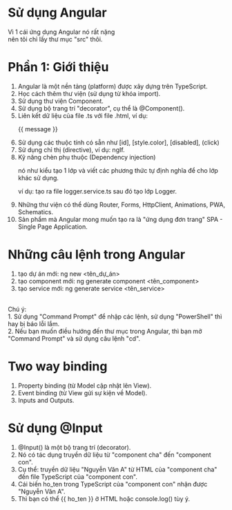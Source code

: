 # Sử dụng Angular
Vì 1 cái ứng dụng Angular nó rất nặng<br>
nên tôi chỉ lấy thư mục "src" thôi.
# Phần 1: Giới thiệu
1. Angular là một nền tảng (platform) được xây dựng trên TypeScript.
2. Học cách thêm thư viện (sử dụng từ khóa import).
3. Sử dụng thư viện Component.
4. Sử dụng bộ trang trí "decorator", cụ thể là @Component().
5. Liên kết dữ liệu của file .ts với file .html, ví dụ: <p>{{ message }}</p>
6. Sử dụng các thuộc tính có sẵn như [id], [style.color], [disabled], (click)
7. Sử dụng chỉ thị (directive), ví dụ: ngIf.
8. Kỹ năng chèn phụ thuộc (Dependency injection)<p>nó như kiểu tạo 1 lớp và viết các phương thức tự định nghĩa để cho lớp khác sử dụng.</p><p>ví dụ: tạo ra file logger.service.ts sau đó tạo lớp Logger.</p>
9. Những thư viện có thể dùng Router, Forms, HttpClient, Animations, PWA, Schematics.
10. Sản phẩm mà Angular mong muốn tạo ra là "ứng dụng đơn trang" SPA - Single Page Application.
# Những câu lệnh trong Angular
1. tạo dự án mới: ng new <tên_dự_án>
2. tạo component mới: ng generate component <tên_component>
3. tạo service mới: ng generate service <tên_service>
<br>
Chú ý:
<br>
1. Sử dụng "Command Prompt" để nhập các lệnh, sử dụng "PowerShell" thì hay bị báo lỗi lắm.
<br>
2. Nếu bạn muốn điều hướng đến thư mục trong Angular, thì bạn mở "Command Prompt" và sử dụng câu lệnh "cd".

# Two way binding
1. Property binding (từ Model cập nhật lên View).
2. Event binding (từ View gửi sự kiện về Model).
3. Inputs and Outputs.

# Sử dụng @Input
1. @Input() là một bộ trang trí (decorator).
2. Nó có tác dụng truyền dữ liệu từ "component cha" đến "component con".
3. Cụ thể: truyền dữ liệu "Nguyễn Văn A" từ HTML của "component cha" đến file TypeScript của "component con".
4. Cái biến ho_ten trong TypeScript của "component con" nhận được "Nguyễn Văn A".
5. Thì bạn có thể {{ ho_ten }} ở HTML hoặc console.log() tùy ý.

